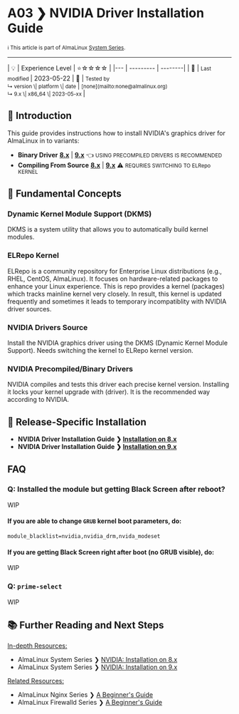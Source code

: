 # A03 ❯ NVIDIA Driver Installation Guide
<small>ℹ️ This article is part of AlmaLinux [System Series](/series/).</small>
<hr>
| 💡 | Experience Level  | ⭐☆☆☆☆ |
|--- | --------- | --------|
| 📆 | <small>Last modified </small>| 2023-05-22
| 🔧 | <small>Tested by <br> ↳ version \| platform \| date </small>| <small>[none](mailto:none@almalinux.org) <br>  ↳ 9.x \| x86_64 \| 2023-05-xx </small>|
<br>


## 🌟 Introduction

This guide provides instructions how to install NVIDIA's graphics driver for AlmaLinux in to variants:

- **Binary Driver** [**8.x**](#) | [**9.x**]() 👈 <small>USING PRECOMPILED DRIVERS IS RECOMMENDED</small>
- **Compiling From Source** [**8.x**]() | [**9.x**]() ⚠️  <small>REQURIES SWITCHING TO ELRepo KERNEL</small>

## 🧠 Fundamental Concepts

### Dynamic Kernel Module Support (DKMS)

DKMS is a system utility that allows you to automatically build kernel modules.

### ELRepo Kernel

ELRepo is a community repository for Enterprise Linux distributions (e.g., RHEL, CentOS, AlmaLinux). It focuses on hardware-related packages to enhance your Linux experience. This is repo provides a kernel (packages) which tracks mainline kernel very closely. In result, this kernel is updated frequently and sometimes it leads to temporary incompatiblity with NVIDIA driver sources.

### NVIDIA Drivers Source
Install the NVIDIA graphics driver using the DKMS (Dynamic Kernel Module Support). Needs switching the kernel to ELRepo kernel version.

### NVIDIA Precompiled/Binary Drivers
NVIDIA compiles and tests this driver each precise kernel version. Installing it locks your kernel upgrade with (driver). It is the recommended way according to NVIDIA.


## 📖 Release-Specific Installation

- **NVIDIA Driver Installation Guide ❯ [Installation on 8.x](SystemSeriesA03R8)**
- **NVIDIA Driver Installation Guide ❯ [Installation on 9.x](SystemSeriesA03R9)**


## FAQ

### Q: Installed the module but getting Black Screen after reboot?

WIP

#### If you are able to change `GRUB` kernel boot parameters, do:

```
module_blacklist=nvidia,nvidia_drm,nvida_modeset
```

#### If you are getting Black Screen right after boot (no GRUB visible), do:

WIP

### Q: `prime-select`

WIP

## 📚 Further Reading and Next Steps

    
<u>In-depth Resources:</u>
    
- AlmaLinux System Series ❯  [NVIDIA: Installation on 8.x](SystemSeriesA03R8)
- AlmaLinux System Series ❯  [NVIDIA: Installation on 9.x](SystemSeriesA03R9)

<u>Related Resources:</u>

- AlmaLinux Nginx Series ❯ [A Beginner's Guide](../nginx/NginxSeriesA01)
- AlmaLinux Firewalld Series ❯ [A Beginner's Guide](FirewalldSeriesA01)

